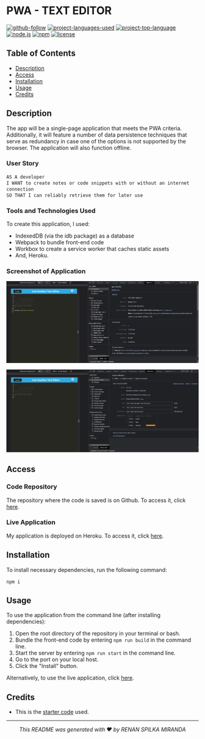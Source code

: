 # PWA - TEXT EDITOR

[![github-follow](https://img.shields.io/github/followers/israel2800?label=Follow&logoColor=blue&style=social)](https://github.com/renansm93)
[![project-languages-used](https://img.shields.io/github/languages/count/israel2800/team-profile-generator-challenge?color=important)](https://github.com/israel2800/NoSQL-Social-Network-API)
[![project-top-language](https://img.shields.io/github/languages/top/israel2800/NoSQL-Social-Network-API?color=orange)](https://github.com/israel2800/NoSQL-Social-Network-API)
[![node.js](https://img.shields.io/node/v/c?color=orange)](https://nodejs.org/en/)
[![npm](https://img.shields.io/npm/v/npm?color=orange&logo=npm)](https://www.npmjs.com/package/inquirer)
[![license](https://img.shields.io/badge/License-MIT-brightgreen.svg)](https://choosealicense.com/licenses/mit/)



## Table of Contents

* [Description](#description)
* [Access](#access)
* [Installation](#installation)
* [Usage](#usage)
* [Credits](#credits)

## Description

The app will be a single-page application that meets the PWA criteria. Additionally, it will feature a number of data persistence techniques that serve as redundancy in case one of the options is not supported by the browser. The application will also function offline. 

### User Story

```
AS A developer
I WANT to create notes or code snippets with or without an internet connection
SO THAT I can reliably retrieve them for later use
```

### Tools and Technologies Used

To create this application, I used:
- IndexedDB (via the idb package) as a database
- Webpack to bundle front-end code
- Workbox to create a service worker that caches static assets
- And, Heroku.

### Screenshot of Application

![screenshot-of-application](./Assets/Images/screenshot-of-application.png)

![Service-worker](./Assets/Images/Service-worker.png)

## Access

### Code Repository

The repository where the code is saved is on Github. To access it, click [here](https://github.com/renansm93/PWA_Text-Editor).

### Live Application

My application is deployed on Heroku. To access it, click [here](https://renan-text-editor-6dfeb8705062.herokuapp.com/).

## Installation

To install necessary dependencies, run the following command:

```
npm i
```

## Usage

To use the application from the command line (after installing dependencies):
1. Open the root directory of the repository in your terminal or bash.
2. Bundle the front-end code by entering ```npm run build``` in the command line.
3. Start the server by entering ```npm run start``` in the command line.
4. Go to the port on your local host.
5. Click the "Install" button.

Alternatively, to use the live application, click [here](https://renan-text-editor-6dfeb8705062.herokuapp.com/).

## Credits

- This is the [starter code](https://github.com/coding-boot-camp/cautious-meme) used.

<hr>
<p align='center'><i>
This README was generated with ❤️ by RENAN SPILKA MIRANDA
</i></p>
